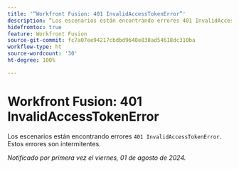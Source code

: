 ```yaml
---
title: '“Workfront Fusion: 401 InvalidAccessTokenError”'
description: “Los escenarios están encontrando errores 401 InvalidAccessTokenError. Estos errores son intermitentes”.
hidefromtoc: true
feature: Workfront Fusion
source-git-commit: fc7a07ee94217cbdbd9640e838ad54618dc310ba
workflow-type: ht
source-wordcount: '30'
ht-degree: 100%

---
```



# Workfront Fusion: 401 InvalidAccessTokenError

Los escenarios están encontrando errores `401 InvalidAccessTokenError`. Estos errores son intermitentes.

_Notificado por primera vez el viernes, 01 de agosto de 2024._
